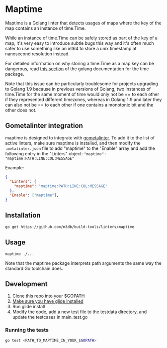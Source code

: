 # Maptime

Maptime is a Golang linter that detects usages of maps where the key of the map contains an instance of time.Time.

While an instance of time.Time can be safely stored as part of the key of a map, it's very easy to introduce subtle bugs this way and it's often much safer to use something like an int64 to store a unix timestamp at nanosecond resolution instead.

For detailed information on why storing a time.Time as a map key can be
dangerous, read [this section](https://golang.org/src/time/time.go?#L101) of
the golang documentation for the time package.

Note that this issue can be particularly troublesome for projects upgrading to Golang 1.9 because in previous versions of Golang, two instances of time.Time for the same moment of time would only not be == to each other if they represented different timezones, whereas in Golang 1.9 and later they can also not be == to each other if one contains a monotonic bit and the other does not.

## Gometalinter integration

maptime is designed to integrate with [gometalinter](https://github.com/alecthomas/gometalinter). To add it to the list of active linters, make sure maptime is installed, and then modify the `.metalinter.json` file to add "maptime" to the "Enable" array and add the following entry in the "Linters" object: `"maptime": "maptime:PATH:LINE:COL:MESSAGE"`

Example:

```json
{
  "Linters": {
    "maptime": "maptime:PATH:LINE:COL:MESSAGE"
  },
  "Enable": ["maptime"],
}
```

## Installation

```bash
go get https://github.com/m3db/build-tools/linters/maptime
```

## Usage

```golang
maptime ./...
```

Note that the maptime package interprets path arguments the same way the standard Go toolchain does.

## Development

1. Clone this repo into your $GOPATH
2. [Make sure you have glide installed](https://github.com/Masterminds/glide)
3. Run glide install
4. Modify the code, add a new test file to the testdata directory, and update the testcases in main_test.go

### Running the tests

```bash
go test <PATH_TO_MAPTIME_IN_YOUR_$GOPATH>
```